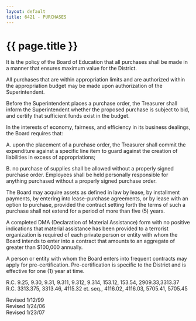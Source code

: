 ```yaml
---
layout: default
title: 6421 - PURCHASES
---
```


{{ page.title }}
================

It is the policy of the Board of Education that all purchases shall be
made in a manner that ensures maximum value for the District.

All purchases that are within appropriation limits and are authorized
within the appropriation budget may be made upon authorization of the
Superintendent.

Before the Superintendent places a purchase order, the Treasurer shall
inform the Superintendent whether the proposed purchase is subject to
bid, and certify that sufficient funds exist in the budget.

In the interests of economy, fairness, and efficiency in its business
dealings, the Board requires that:

A. upon the placement of a purchase order, the Treasurer shall commit
the expenditure against a specific line item to guard against the
creation of liabilities in excess of appropriations;

B. no purchase of supplies shall be allowed without a properly signed
purchase order. Employees shall be held personally responsible for
anything purchased without a properly signed purchase order.

The Board may acquire assets as defined in law by lease, by installment
payments, by entering into lease-purchase agreements, or by lease with
an option to purchase, provided the contract setting forth the terms of
such a purchase shall not extend for a period of more than five (5)
years.

A completed DMA (Declaration of Material Assistance) form with no
positive indications that material assistance has been provided to a
terrorist organization is required of each private person or entity with
whom the Board intends to enter into a contract that amounts to an
aggregate of greater than \$100,000 annually.

A person or entity with whom the Board enters into frequent contracts
may apply for pre-certification. Pre-certification is specific to the
District and is effective for one (1) year at time.

R.C. 9.25, 9.30, 9.31, 9.311, 9.312, 9.314, 153.12, 153.54,
2909.33,3313.37\
 R.C. 3313.375, 3313.46, 4115.32 et. seq., 4116.02, 4116.03, 5705.41,
5705.45

Revised 1/12/99\
 Revised 1/24/06\
 Revised 1/23/07
